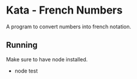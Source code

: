 # Kata - French Numbers

A program to convert numbers into french notation.

## Running

Make sure to have node installed.

* node test